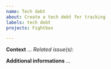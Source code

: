 ```yaml
---
name: Tech debt
about: Create a tech debt for tracking
labels: tech debt
projects: Fightbox

---
```


**Context**
...
*_Related issue(s)_*:

**Additional informations**
...
